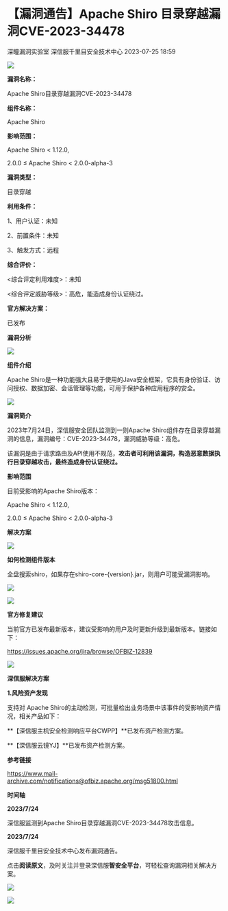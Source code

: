 #  【漏洞通告】Apache Shiro 目录穿越漏洞CVE-2023-34478   
深瞳漏洞实验室  深信服千里目安全技术中心   2023-07-25 18:59  
  
![](https://mmbiz.qpic.cn/mmbiz_gif/w8NHw6tcQ5yw218VqQoVLR9m8UDDicc4y1jq2oJtlXftc4eFB3KCQ1eLkicTYUDga2JkcUebIqMe7KIXTiak3xgOw/640?wx_fmt=gif&wxfrom=5&wx_lazy=1 "")  
  
**漏洞名称：**  
  
Apache Shiro目录穿越漏洞CVE-2023-34478  
  
**组件名称：**  
  
Apache Shiro  
  
**影响范围：**  
  
Apache Shiro < 1.12.0,  
  
2.0.0 ≤ Apache Shiro < 2.0.0-alpha-3  
  
**漏洞类型：**  
  
目录穿越  
  
**利用条件：**  
  
1、用户认证：未知  
  
2、前置条件：未知  
  
3、触发方式：远程  
  
**综合评价：**  
  
<综合评定利用难度>：未知  
  
<综合评定威胁等级>：高危，能造成身份认证绕过。  
  
**官方解决方案：**  
  
已发布  
  
  
  
  
  
**漏洞分析**  
  
![](https://mmbiz.qpic.cn/mmbiz_gif/w8NHw6tcQ5yw218VqQoVLR9m8UDDicc4yeux0hYktqibyOjAQTBlCF9epUjfnhWTic1MkIHVSRMmAapEbmgzguN4Q/640?wx_fmt=gif&wxfrom=5&wx_lazy=1 "")  
  
**组件介绍**  
  
Apache Shiro是一种功能强大且易于使用的Java安全框架，它具有身份验证、访问授权、数据加密、会话管理等功能，可用于保护各种应用程序的安全。  
  
![](https://mmbiz.qpic.cn/mmbiz_gif/w8NHw6tcQ5yw218VqQoVLR9m8UDDicc4yeux0hYktqibyOjAQTBlCF9epUjfnhWTic1MkIHVSRMmAapEbmgzguN4Q/640?wx_fmt=gif&wxfrom=5&wx_lazy=1 "")  
  
**漏洞简介**  
  
2023年7月24日，深信服安全团队监测到一则Apache Shiro组件存在目录穿越漏洞的信息，漏洞编号：CVE-2023-34478，漏洞威胁等级：高危。  
  
该漏洞是由于请求路由及API使用不规范，**攻击者可利用该漏洞，构造恶意数据执行目录穿越攻击，最终造成身份认证绕过。**  
  
  
**影响范围**  
  
目前受影响的Apache Shiro版本：  
  
Apache Shiro < 1.12.0,  
  
2.0.0 ≤ Apache Shiro < 2.0.0-alpha-3  
  
  
**解决方案**  
  
![](https://mmbiz.qpic.cn/mmbiz_gif/w8NHw6tcQ5yw218VqQoVLR9m8UDDicc4yeux0hYktqibyOjAQTBlCF9epUjfnhWTic1MkIHVSRMmAapEbmgzguN4Q/640?wx_fmt=gif&wxfrom=5&wx_lazy=1 "")  
  
**如何检测组件版本**  
  
  
全盘搜索shiro，如果存在shiro-core-{version}.jar，则用户可能受漏洞影响。  
  
  
![](https://mmbiz.qpic.cn/mmbiz_png/w8NHw6tcQ5yw218VqQoVLR9m8UDDicc4yibX5pYCWU4UmtvwSC6poNZqn13kJsqaWtAbNQah7zOGlZHXpD60pa1Q/640?wx_fmt=png&wxfrom=5&wx_lazy=1&wx_co=1 "")  
  
  
![](https://mmbiz.qpic.cn/mmbiz_gif/w8NHw6tcQ5yw218VqQoVLR9m8UDDicc4yeux0hYktqibyOjAQTBlCF9epUjfnhWTic1MkIHVSRMmAapEbmgzguN4Q/640?wx_fmt=gif&wxfrom=5&wx_lazy=1 "")  
  
**官方修复建议**  
  
  
当前官方已发布最新版本，建议受影响的用户及时更新升级到最新版本。链接如下：  
  
https://issues.apache.org/jira/browse/OFBIZ-12839  
  
![](https://mmbiz.qpic.cn/mmbiz_gif/w8NHw6tcQ5yw218VqQoVLR9m8UDDicc4yeux0hYktqibyOjAQTBlCF9epUjfnhWTic1MkIHVSRMmAapEbmgzguN4Q/640?wx_fmt=gif&wxfrom=5&wx_lazy=1 "")  
  
**深信服解决方案**  
  
  
**1.风险资产发现**  
  
支持对 Apache Shiro的主动检测，可批量检出业务场景中该事件的受影响资产情况，相关产品如下：  
  
**【深信服主机安全检测响应平台CWPP】**已发布资产检测方案。  
  
**【深信服云镜YJ】**已发布资产检测方案。  
  
  
  
**参考链接**  
  
  
https://www.mail-archive.com/notifications@ofbiz.apache.org/msg51800.html  
  
  
**时间轴**  
  
  
  
**2023/7/24**  
  
深信服监测到Apache Shiro目录穿越漏洞CVE-2023-34478攻击信息。  
  
  
**2023/7/24**  
  
深信服千里目安全技术中心发布漏洞通告。  
  
  
点击**阅读原文**，及时关注并登录深信服**智安全平台**，可轻松查询漏洞相关解决方案。  
  
![](https://mmbiz.qpic.cn/mmbiz_png/w8NHw6tcQ5wAVDB0xrncuqLlmr3cmh5DZmMouUO5ehkGibbASMHtkW1rkyAU0HRzWFhzibZ7VHVaQKd9ob3eIpNA/640?wx_fmt=png "")  
  
![](https://mmbiz.qpic.cn/mmbiz_jpg/w8NHw6tcQ5yw218VqQoVLR9m8UDDicc4yRNPFQw7aaVy8KNWdM5m17YyZ9E6eEgU6L0wHuyRalQO9jibRB94QQ1g/640?wx_fmt=jpeg&wxfrom=5&wx_lazy=1&wx_co=1 "")  
  
  
  
